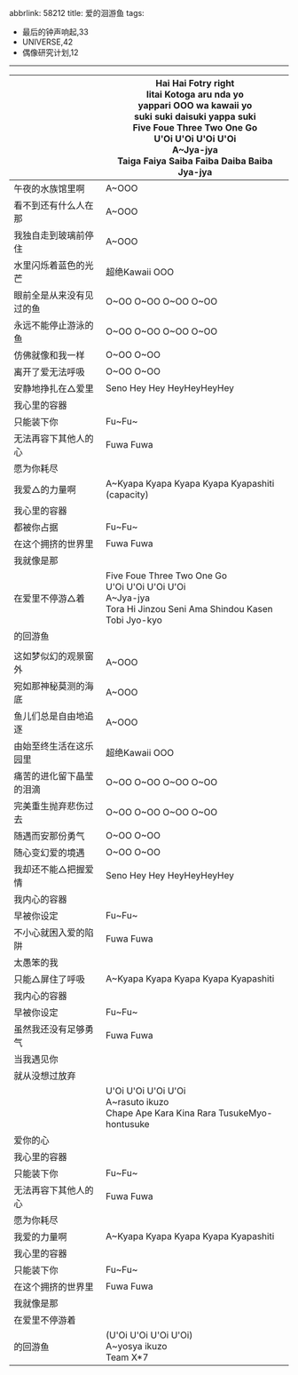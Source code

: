 abbrlink: 58212
title: 爱的洄游鱼
tags:
  - 最后的钟声响起,33
  - UNIVERSE,42
  - 偶像研究计划,12
---

|      |Hai Hai Fotry right<br>Iitai Kotoga aru nda yo<br>yappari OOO wa kawaii yo<br>suki suki daisuki yappa suki<br>Five Foue Three Two One Go<br>U'Oi U'Oi U'Oi U'Oi<br>A~Jya-jya<br>Taiga Faiya Saiba Faiba Daiba Baiba Jya-jya|
|--|--|
|午夜的水族馆里啊|A~OOO|
|看不到还有什么人在那|A~OOO|
|我独自走到玻璃前停住|A~OOO|
|水里闪烁着蓝色的光芒|超绝Kawaii OOO|
|眼前全是从来没有见过的鱼|O~OO O~OO O~OO O~OO|
|永远不能停止游泳的鱼|O~OO O~OO O~OO O~OO|
|仿佛就像和我一样|O~OO O~OO|
|离开了爱无法呼吸|O~OO O~OO|
|安静地挣扎在△爱里|Seno Hey Hey HeyHeyHeyHey|
|我心里的容器|      |
|只能装下你|Fu~Fu~|
|无法再容下其他人的心|Fuwa Fuwa|
|愿为你耗尽|      |
|我爱△的力量啊|A~Kyapa Kyapa Kyapa Kyapa Kyapashiti (capacity)|
|我心里的容器|      |
|都被你占据|Fu~Fu~|
|在这个拥挤的世界里|Fuwa Fuwa|
|我就像是那|      |
|在爱里不停游△着|Five Foue Three Two One Go<br>U'Oi U'Oi U'Oi U'Oi<br>A~Jya-jya<br>Tora Hi Jinzou Seni Ama Shindou Kasen<br>Tobi Jyo-kyo|
|的回游鱼|      |
|      |      |
|这如梦似幻的观景窗外|A~OOO|
|宛如那神秘莫测的海底|A~OOO|
|鱼儿们总是自由地追逐|A~OOO|
|由始至终生活在这乐园里|超绝Kawaii OOO|
|痛苦的进化留下晶莹的泪滴|O~OO O~OO O~OO O~OO|
|完美重生抛弃悲伤过去|O~OO O~OO O~OO O~OO|
|随遇而安那份勇气|O~OO O~OO|
|随心变幻爱的境遇|O~OO O~OO|
|我却还不能△把握爱情|Seno Hey Hey HeyHeyHeyHey|
|我内心的容器|      |
|早被你设定|Fu~Fu~|
|不小心就困入爱的陷阱|Fuwa Fuwa|
|太愚笨的我|      |
|只能△屏住了呼吸|A~Kyapa Kyapa Kyapa Kyapa Kyapashiti|
|我内心的容器|      |
|早被你设定|Fu~Fu~|
|虽然我还没有足够勇气|Fuwa Fuwa|
|当我遇见你|      |
|就从没想过放弃|      |
|      |U'Oi U'Oi U'Oi U'Oi<br>A~rasuto ikuzo<br>Chape Ape Kara Kina Rara TusukeMyo-hontusuke|
|爱你的心|      |
|我心里的容器|      |
|只能装下你|Fu~Fu~|
|无法再容下其他人的心|Fuwa Fuwa|
|愿为你耗尽|      |
|我爱的力量啊|A~Kyapa Kyapa Kyapa Kyapa Kyapashiti|
|我心里的容器|      |
|只能装下你|Fu~Fu~|
|在这个拥挤的世界里|Fuwa Fuwa|
|我就像是那|      |
|在爱里不停游着|      |
|的回游鱼|(U'Oi U'Oi U'Oi U'Oi)<br>A~yosya ikuzo<br>Team X*7|